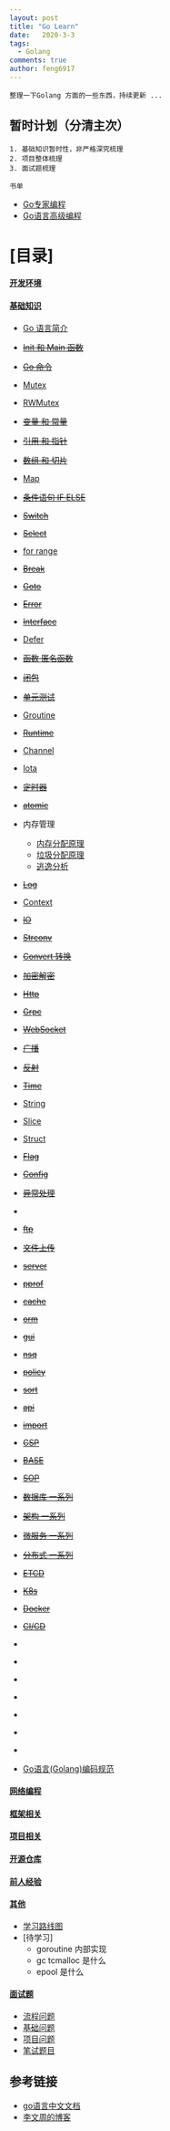 ```yaml
---
layout: post
title: "Go Learn"
date:   2020-3-3
tags: 
  - Golang
comments: true
author: feng6917
---
```


`整理一下Golang 方面的一些东西，持续更新 ...`

<!-- more -->

## 暂时计划（分清主次）

```
1. 基础知识暂时性，非严格深究梳理
2. 项目整体梳理
3. 面试题梳理

```

`书单`

- [Go专家编程](https://www.topgoer.cn/docs/gozhuanjia/gogfjhk)
- [Go语言高级编程](https://chai2010.cn/advanced-go-programming-book/index.html)

# [目录]

#### [开发环境](https://feng6917.github.io/lg-go-dev-env/)

#### [基础知识](#基础知识)

- [Go 语言简介](https://feng6917.github.io/lg-go-profile/)
- ~~[Init 和 Main 函数]()~~
- ~~[Go 命令]()~~
- [Mutex](https://feng6917.github.io/lg-go-mutex/)
- [RWMutex](https://feng6917.github.io/lg-go-rwmutex/)
- ~~[变量 和 常量]()~~
- ~~[引用 和 指针]()~~
- ~~[数组 和 切片]()~~
- [Map](https://feng6917.github.io/lg-go-map/)

- ~~[条件语句 IF ELSE]()~~
- ~~[Switch]()~~
- ~~[Select]()~~
- [for range](https://feng6917.github.io/lg-go-range/)
- ~~[Break]()~~
- ~~[Goto]()~~
- ~~[Error]()~~
- ~~[Interface]()~~
- [Defer](https://feng6917.github.io/lg-go-defer/)
- ~~[函数 匿名函数]()~~
- ~~[闭包]()~~
- ~~[单元测试]()~~
- [Groutine](https://feng6917.github.io/lg-go-groutine/)
- ~~[Runtime]()~~
- [Channel](https://feng6917.github.io/lg-go-chan/)
- [Iota](https://feng6917.github.io/lg-go-iota/)
- ~~[定时器]()~~
- ~~[atomic]()~~
- 内存管理
  - [内存分配原理](https://feng6917.github.io/lg-go-gc-1/)
  - [垃圾分配原理](https://feng6917.github.io/lg-go-gc-2/)
  - [逃逸分析](https://feng6917.github.io/lg-go-escape/)
- ~~[Log]()~~
- [Context](https://feng6917.github.io/lg-go-context/)
- ~~[IO]()~~
- ~~[Strconv]()~~
- ~~[Convert 转换]()~~
- ~~[加密解密]()~~
- ~~[Http]()~~
- ~~[Grpc]()~~
- ~~[WebSocket]()~~
- ~~[广播]()~~
- ~~[反射]()~~
- ~~[Time]()~~
- [String](https://feng6917.github.io/lg-go-string/)
- [Slice](https://feng6917.github.io/lg-go-slice/)
- [Struct](https://feng6917.github.io/lg-go-struct/)
- ~~[Flag]()~~
- ~~[Config]()~~
- ~~[异常处理]()~~
-
- ~~[ftp]()~~
- ~~[文件上传]()~~
- ~~[server]()~~
- ~~[pprof]()~~
- ~~[cache]()~~
- ~~[orm]()~~
- ~~[gui]()~~
- ~~[nsq]()~~
- ~~[policy]()~~
- ~~[sort]()~~
- ~~[api]()~~
- ~~[import]()~~
- ~~[CSP]()~~
- ~~[BASE]()~~
- ~~[SOP]()~~
- ~~[数据库 一系列]()~~
- ~~[架构 一系列]()~~
- ~~[微服务 一系列]()~~
- ~~[分布式 一系列]()~~
- ~~[ETCD]()~~
- ~~[K8s]()~~
- ~~[Docker]()~~
- ~~[CI/CD]()~~
- []()
- []()
- []()
- []()
- []()
- []()
- []()
- [Go语言(Golang)编码规范](https://www.bookstack.cn/read/go-code-convention/zh-CN-README.md)
  
#### [网络编程](#网络编程)
  
#### [框架相关](#框架相关)

#### [项目相关](#项目相关)

#### [开源仓库](#开源仓库)

#### [前人经验](#前人经验)
  
#### [其他](#其他)

- [学习路线图]()
- [待学习]
  - goroutine 内部实现
  - gc tcmalloc 是什么
  - epool 是什么

#### [面试题](#面试题)

- [流程问题](https://feng6917.github.io/lg-go-resume-flow/)
- [基础问题](https://feng6917.github.io/lg-go-resume-base/)
- [项目问题]()
- [笔试题目]()

## 参考链接

- [go语言中文文档](https://www.topgoer.com/)
- [李文周的博客](https://www.liwenzhou.com/)
